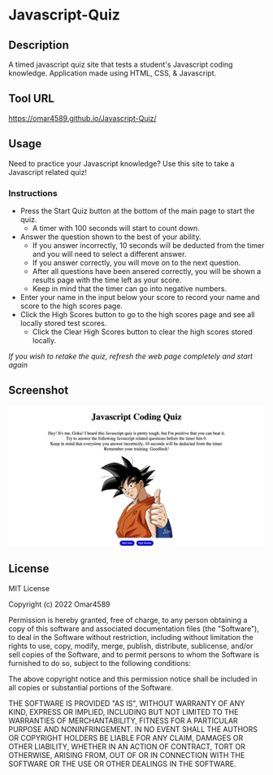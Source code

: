# Javascript-Quiz

## Description

A timed javascript quiz site that tests a student's Javascript coding knowledge. Application made using HTML, CSS, &amp; Javascript.

## Tool URL

https://omar4589.github.io/Javascript-Quiz/

## Usage

Need to practice your Javascript knowledge?
Use this site to take a Javascript related quiz!

### Instructions

- Press the Start Quiz button at the bottom of the main page to start the quiz.
    - A timer with 100 seconds will start to count down.
- Answer the question shown to the best of your ability. 
    - If you answer incorrectly, 10 seconds will be deducted from the timer and you will need to select a different answer.
    - If you answer correctly, you will move on to the next question.
    - After all questions have been ansered correctly, you will be shown a results page with the time left as your score. 
    - Keep in mind that the timer can go into negative numbers.
- Enter your name in the input below your score to record your name and score to the high scores page.
- Click the High Scores button to go to the high scores page and see all locally stored test scores.
    - Click the Clear High Scores button to clear the high scores stored locally. 

*If you wish to retake the quiz, refresh the web page completely and start again*

## Screenshot

<img src="./assets/JavascriptQuizSiteScreenshot.png">  
    
## License
   
MIT License

Copyright (c) 2022 Omar4589

Permission is hereby granted, free of charge, to any person obtaining a copy
of this software and associated documentation files (the "Software"), to deal
in the Software without restriction, including without limitation the rights
to use, copy, modify, merge, publish, distribute, sublicense, and/or sell
copies of the Software, and to permit persons to whom the Software is
furnished to do so, subject to the following conditions:

The above copyright notice and this permission notice shall be included in all
copies or substantial portions of the Software.

THE SOFTWARE IS PROVIDED "AS IS", WITHOUT WARRANTY OF ANY KIND, EXPRESS OR
IMPLIED, INCLUDING BUT NOT LIMITED TO THE WARRANTIES OF MERCHANTABILITY,
FITNESS FOR A PARTICULAR PURPOSE AND NONINFRINGEMENT. IN NO EVENT SHALL THE
AUTHORS OR COPYRIGHT HOLDERS BE LIABLE FOR ANY CLAIM, DAMAGES OR OTHER
LIABILITY, WHETHER IN AN ACTION OF CONTRACT, TORT OR OTHERWISE, ARISING FROM,
OUT OF OR IN CONNECTION WITH THE SOFTWARE OR THE USE OR OTHER DEALINGS IN THE
SOFTWARE.
